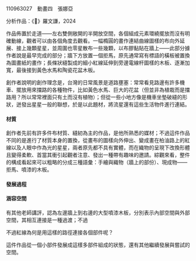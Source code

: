 110963027　動畫四　張娜亞

分析作品：《💫》羅文謙，2024

作品佈置於走道——左右雙側敞開的半開放空間，各個組成元素環繞擺放而沒有明確動線，觀者可以由各個角度去觀看。一幅橢圓的畫作連結曲線圖樣的布向外延展、接上幾顆星星，並周圍也零星散布一些幾顆，以布膠黏貼在牆上——此部分據作者說是最早完成的部分；牆下方放置一個拒馬，原先通常寫有標語的橫板被置換為圖畫紙的畫作；長條狀縫製成的細小紅線延伸到旁邊電線杆圖樣的木板、逐漸加寬，最後接到黃色水馬和陶瓷花盆木板。

創作者說明的創作理念是，台灣的日常風景是道路壅塞：常常看見路邊有許多機車、擺放用來擋路的各種物件，比如黃色水馬、巨大的花盆（但並非為植栽而是擋路用？所以常常裡面只有土而沒有植物）；但從一些小地方像是機車坐墊破縫的形狀，迸發出星星一般的聯想，於是以此題材，將流星還有這些生活物件進行連結。
#### 材質
創作者先前有許多件布材質、縫紉為主的作品，是他所熟悉的媒材；不過這件作品不同的是進行了材質本身的置換，從畫布的圖樣向外伸出、變成畫在柏油路上的紅線以及人眼中作為光的星星，兩者原先都不具有實體，而在織物的呈現下改換形體且變得柔軟、首當其衝引起觀者注意、發出一種帶有趣味的邀請。綜觀來看，整件的構成看起來可以粗略的分成三種語彙：手繪與織物（牆上的部份）、現成物——拒馬、噴漆的木板。
#### 發展過程



#### 涵容空間


有其他老師講評，認為左邊牆上到右邊的大型噴漆木板，分別表示內部空間與外部空間，其相互連接是一種過渡；不過

不過紅線為何是用這樣的路徑連接各個部件呢？

這件作品從一個小部件發展成這樣多部件組成的狀態，還有其他繼續發展與嘗試的空間。


